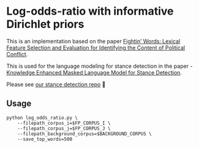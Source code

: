 # Log-odds-ratio with informative Dirichlet priors
This is an implementation based on the paper [Fightin’ Words: Lexical Feature Selection and
Evaluation for Identifying the Content of Political
Conflict](http://languagelog.ldc.upenn.edu/myl/Monroe.pdf).

This is used for the language modeling for stance detection in the paper - [Knowledge Enhanced Masked Language Model for Stance Detection](https://www.aclweb.org/anthology/2021.naacl-main.376/).

Please see [our stance detection repo](https://github.com/GU-DataLab/stance-detection-KE-MLM) 🚀

## Usage
```shell
python log_odds_ratio.py \
    --filepath_corpus_i=$FP_CORPUS_I \
    --filepath_corpus_j=$FP_CORPUS_J \
    --filepath_background_corpus=$BACKGROUND_CORPUS \
    --save_top_words=500
```
